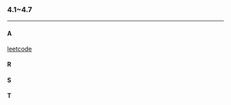 ### 4.1~4.7
---
#### A
<a href="https://leetcode-cn.com/submissions/detail/16306160/">leetcode</a>

#### R

#### S

#### T
